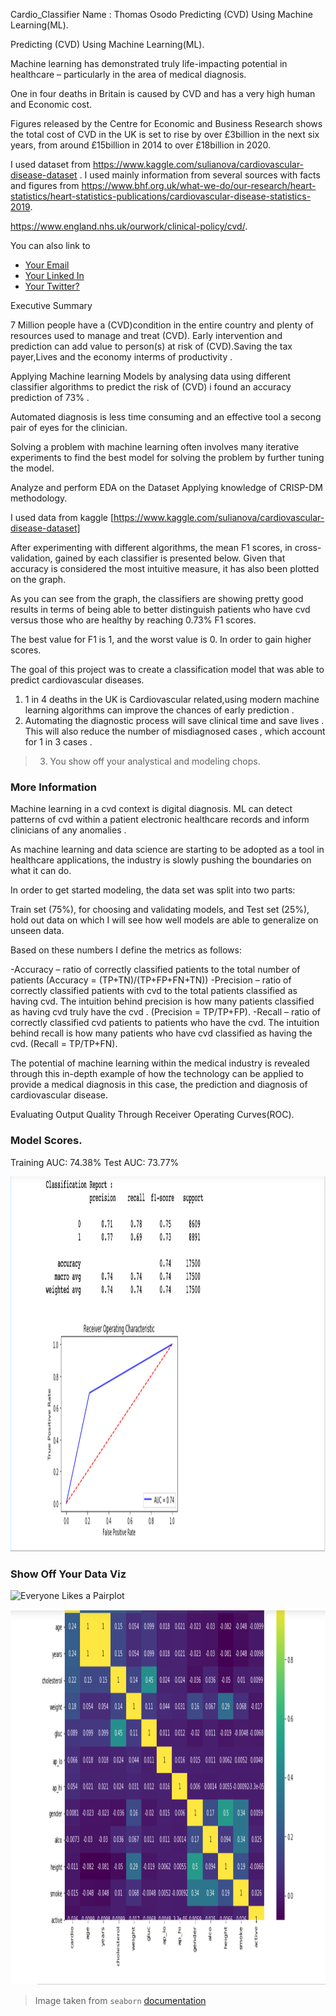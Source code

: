  Cardio_Classifier
 Name :  Thomas Osodo 
 Predicting (CVD) Using Machine Learning(ML).

  

 
Predicting (CVD) Using Machine Learning(ML).

Machine learning has demonstrated truly life-impacting potential in healthcare – particularly in the area of medical diagnosis. 

One in four deaths in Britain is caused by CVD and has a very high human and Economic cost.

Figures released by the Centre for Economic and Business Research shows the total cost of CVD in the UK is set to rise by over £3billion in the next six years, from around £15billion in 2014 to over £18billion in 2020.

I used dataset from https://www.kaggle.com/sulianova/cardiovascular-disease-dataset .
I used mainly information from several sources with facts and figures from 
https://www.bhf.org.uk/what-we-do/our-research/heart-statistics/heart-statistics-publications/cardiovascular-disease-statistics-2019.

https://www.england.nhs.uk/ourwork/clinical-policy/cvd/.

You can also link to 
* [Your Email](osodot@icloud.com)
* [Your Linked In](https://www.linkedin.com/in/thomas-osodo-6961041a/)
* [Your Twitter?]()



 Executive Summary

7 Million people have a (CVD)condition in the entire country and plenty of resources used to manage and treat (CVD). Early intervention and prediction can add value to person(s) at risk of (CVD).Saving the tax payer,Lives and the economy interms of productivity . 

Applying Machine learning Models by analysing data using different classifier algorithms to predict the risk of (CVD) i found an accuracy prediction of 73% .

Automated diagnosis is less time consuming and an effective tool a secong pair of eyes for the clinician.

Solving a problem with machine learning often involves many iterative experiments to find the best model for solving the problem by further tuning the model.

Analyze and perform EDA on the Dataset
Applying knowledge of CRISP-DM methodology.


I used data from kaggle [https://www.kaggle.com/sulianova/cardiovascular-disease-dataset] 


After experimenting with different algorithms, the mean F1 scores, in cross-validation, gained by each classifier is presented below. Given that accuracy is considered the most intuitive measure, it has also been plotted on the graph.

As you can see from the graph, the classifiers are showing pretty good results in terms of being able to better distinguish patients who have cvd versus those who are healthy by reaching 0.73% F1 scores.

The best value for F1 is 1, and the worst value is 0. In order to gain higher scores.

The goal of this project was to create a classification model that was able to predict cardiovascular diseases.

 1. 1 in 4 deaths in the UK is Cardiovascular related,using modern machine learning algorithms can improve the chances of early prediction .
 2. Automating the diagnostic process will save clinical time and save lives . This will also reduce the number of misdiagnosed cases , which account for 1 in 3 cases .
 
 
> 3. You show off your analystical and modeling chops.


### More Information

Machine learning in a cvd context is digital diagnosis. ML can detect patterns of cvd within a patient electronic healthcare records and inform clinicians of any anomalies .

As machine learning and data science are starting to be adopted as a tool in healthcare applications, the industry is slowly pushing the boundaries on what it can do.

In order to get started modeling, the data set was split into two parts:

Train set (75%), for choosing and validating models, and
Test set (25%), hold out data on which I will see how well models are able to generalize on unseen data.

Based on these numbers I define the metrics as follows:

-Accuracy – ratio of correctly classified patients to the total number of patients (Accuracy = (TP+TN)/(TP+FP+FN+TN))
-Precision – ratio of correctly classified patients with cvd to the total patients classified as having cvd. The intuition behind precision is how many patients classified as having cvd truly have the cvd . (Precision = TP/TP+FP).
    -Recall – ratio of correctly classified cvd patients to patients who have the cvd. The intuition  behind recall is how many patients who have cvd classified as having the cvd. (Recall = TP/TP+FN).

The potential of machine learning within the medical industry is revealed through this in-depth example of how the technology can be applied to provide a medical diagnosis in this case, the prediction and diagnosis of cardiovascular disease. 

Evaluating Output Quality Through Receiver Operating Curves(ROC).

### Model Scores.
Training AUC: 74.38%
Test AUC:     73.77%


<p align="center">
  <img width="700" height="600" src="https://github.com/tosodo/Cardio_Classifier/blob/master/Images/Screenshot%202020-04-28%20at%2017.14.32.png">
</p>







### Show Off Your Data Viz

![Everyone Likes a Pairplot](figures/seaborn-pairplot-3.png)


<p align="center">
  <img width="700" height="600" src="https://github.com/tosodo/Cardio_Classifier/blob/master/Images/Screenshot%202020-04-28%20at%2017.12.59.png">
</p>

> Image taken from `seaborn` [documentation](https://seaborn.pydata.org/generated/seaborn.pairplot.html)


